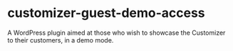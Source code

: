 # customizer-guest-demo-access
A WordPress plugin aimed at those who wish to showcase the Customizer to their customers, in a demo mode. 
